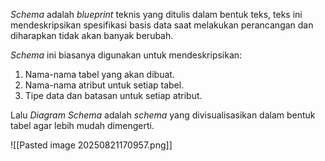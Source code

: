 *Schema* adalah *blueprint* teknis yang ditulis dalam bentuk teks, teks ini mendeskripsikan spesifikasi basis data saat melakukan perancangan dan diharapkan tidak akan banyak berubah.

*Schema* ini biasanya digunakan untuk mendeskripsikan:
1. Nama-nama tabel yang akan dibuat.
2. Nama-nama atribut untuk setiap tabel.
3. Tipe data dan batasan untuk setiap atribut.

Lalu *Diagram Schema* adalah *schema* yang divisualisasikan dalam bentuk tabel agar lebih mudah dimengerti.

![[Pasted image 20250821170957.png]]

